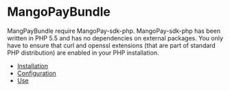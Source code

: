 # MangoPayBundle

MangPayBundle require MangoPay-sdk-php.
MangoPay-sdk-php has been written in PHP 5.5 and has no dependencies on external packages.
You only have to ensure that curl and openssl extensions (that are part of standard PHP distribution) are enabled in your PHP installation.

* [Installation](./Resources/doc/installation.md)
* [Configuration](./Resources/doc/configuration.md)
* [Use](./Resources/doc/use.md)
